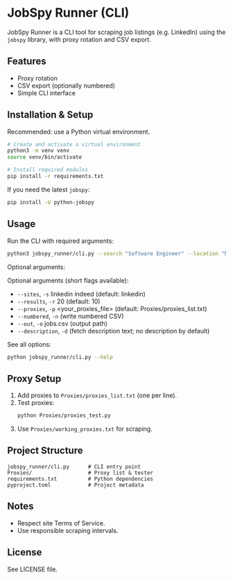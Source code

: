 
# JobSpy Runner (CLI)

JobSpy Runner is a CLI tool for scraping job listings (e.g. LinkedIn) using the `jobspy` library, with proxy rotation and CSV export.

## Features
- Proxy rotation
- CSV export (optionally numbered)
- Simple CLI interface

## Installation & Setup
Recommended: use a Python virtual environment.

```bash
# Create and activate a virtual environment
python3 -m venv venv
source venv/bin/activate

# Install required modules
pip install -r requirements.txt
```

If you need the latest `jobspy`:
```bash
pip install -U python-jobspy
```

## Usage
Run the CLI with required arguments:
```bash
python3 jobspy_runner/cli.py --search "Software Engineer" --location "New York"
```


Optional arguments:

Optional arguments (short flags available):
- `--sites`, `-s` linkedin indeed (default: linkedin)
- `--results`, `-r` 20 (default: 10)
- `--proxies`, `-p` <your_proxies_file> (default: Proxies/proxies_list.txt)
- `--numbered`, `-n` (write numbered CSV)
- `--out`, `-o` jobs.csv (output path)
- `--description`, `-d` (fetch description text; no description by default)

See all options:
```bash
python jobspy_runner/cli.py --help
```

## Proxy Setup
1. Add proxies to `Proxies/proxies_list.txt` (one per line).
2. Test proxies:
   ```bash
   python Proxies/proxies_test.py
   ```
3. Use `Proxies/working_proxies.txt` for scraping.

## Project Structure
```
jobspy_runner/cli.py      # CLI entry point
Proxies/                  # Proxy list & tester
requirements.txt          # Python dependencies
pyproject.toml            # Project metadata
```

## Notes
- Respect site Terms of Service.
- Use responsible scraping intervals.

## License
See LICENSE file.
